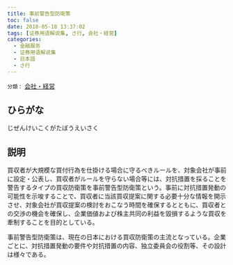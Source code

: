 ```yaml
---
title: 事前警告型防衛策
toc: false
date: 2018-05-18 13:37:02
tags: [证券用语解说集, さ行, 会社・経営]
categories:
  - 金融服务
  - 证券用语解说集
  - 日本語
  - さ行
---
```


`分類：` [会社・経営](/tags/会社・経営/)

## ひらがな

じぜんけいこくがたぼうえいさく

## 説明

買収者が大規模な買付行為を仕掛ける場合に守るべきルールを、対象会社が事前に設定・公表し、買収者がルールを守らない場合等には、対抗措置を採ることを警告するタイプの買収防衛策を事前警告型防衛策という。事前に対抗措置発動の可能性を示唆することで、買収者に当該買収提案に関する必要十分な情報を開示させ、対象会社が買収提案の検討をおこなう時間を確保するとともに、買収者との交渉の機会を確保し、企業価値および株主共同の利益を毀損するような買収を牽制することを目的としている。

事前警告型防衛策は、現在の日本における買収防衛策の主流となっている。企業ごとに、対抗措置発動の要件や対抗措置の内容、独立委員会の役割等、その設計は様々である。
